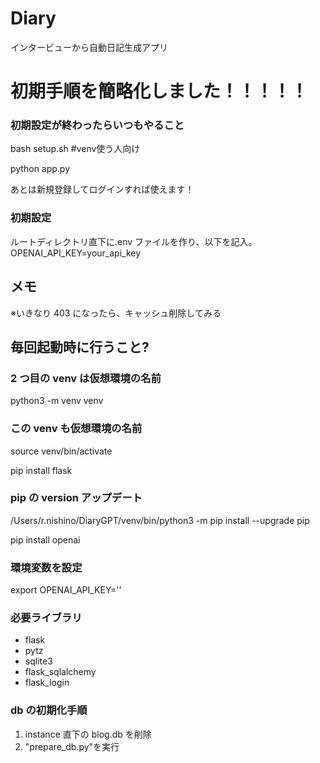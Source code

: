 # Diary

インタービューから自動日記生成アプリ

# 初期手順を簡略化しました！！！！！

### 初期設定が終わったらいつもやること

bash setup.sh #venv使う人向け

python app.py

あとは新規登録してログインすれば使えます！

### 初期設定

ルートディレクトリ直下に.env ファイルを作り、以下を記入。
OPENAI_API_KEY=your_api_key

## メモ

※いきなり 403 になったら、キャッシュ削除してみる

## 毎回起動時に行うこと?

### 2 つ目の venv は仮想環境の名前

python3 -m venv venv

### この venv も仮想環境の名前

source venv/bin/activate

pip install flask

### pip の version アップデート

/Users/r.nishino/DiaryGPT/venv/bin/python3 -m pip install --upgrade pip

pip install openai

### 環境変数を設定

export OPENAI_API_KEY=''

### 必要ライブラリ

- flask
- pytz
- sqlite3
- flask_sqlalchemy
- flask_login

### db の初期化手順

1. instance 直下の blog.db を削除
1. "prepare_db.py"を実行
